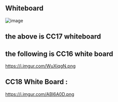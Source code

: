 ## Whiteboard 
![image](https://github.com/Abdelrahman-Sweiti/data-structures-and-algorithms/assets/102755704/d659a9c7-2f15-4d1f-982d-c7313a731cb8)

## the above is CC17 whiteboard

## the following is CC16 white board
https://i.imgur.com/WuXiqgN.png

## CC18 White Board : 
https://i.imgur.com/ABl6A0D.png
